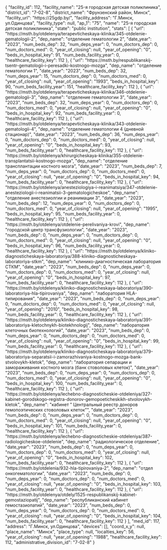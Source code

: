 {
    "facility_id": 112,
    "facility_name": "25-я городская детская поликлиника",
    "district_id": "7-02-8",
    "district_name": "Фрунзенский район, Минск",
    "facility_url": "https:\/\/25gdp.by\/",
    "facility_address": "Г.Минск, ул.Одинцова",
    "facility_type": null,
    "ap_1": "75",
    "name": "25-я городская детская поликлиника",
    "state": "public institution",
    "stats": [
        {
            "url": "https:\/\/msth.by\/otdelenya\/terapevticheskaya-klinika\/345-otdelenie-gematologii-2",
            "dep_name": "отделение гематологии 2",
            "date_year": "2023",
            "num_beds_dep": 32,
            "num_deps_year": 0,
            "num_doctors_dep": 0,
            "num_doctors_med": 0,
            "year_of_closing": null,
            "year_of_opening": "0",
            "beds_in_hospital_key": 91,
            "num_beds_facility_year": 0,
            "healthcare_facility_key": 112
        },
        {
            "url": "https:\/\/msth.by\/respublikanskij-tsentr-gematologii-i-peresadki-kostnogo-mozga",
            "dep_name": "отделение гематологии 1",
            "date_year": "2023",
            "num_beds_dep": 32,
            "num_deps_year": 15,
            "num_doctors_dep": 0,
            "num_doctors_med": 0,
            "year_of_closing": null,
            "year_of_opening": "1993",
            "beds_in_hospital_key": 90,
            "num_beds_facility_year": 151,
            "healthcare_facility_key": 112
        },
        {
            "url": "https:\/\/msth.by\/otdelenya\/terapevticheskaya-klinika\/346-otdelenie-gematologii-3",
            "dep_name": "отделение гематологии 3",
            "date_year": "2023",
            "num_beds_dep": 32,
            "num_deps_year": 0,
            "num_doctors_dep": 0,
            "num_doctors_med": 0,
            "year_of_closing": null,
            "year_of_opening": "0",
            "beds_in_hospital_key": 92,
            "num_beds_facility_year": 0,
            "healthcare_facility_key": 112
        },
        {
            "url": "https:\/\/msth.by\/otdelenya\/terapevticheskaya-klinika\/343-otdelenie-gematologii-4",
            "dep_name": "отделение гематологии 4 (дневной стационар)",
            "date_year": "2023",
            "num_beds_dep": 36,
            "num_deps_year": 0,
            "num_doctors_dep": 0,
            "num_doctors_med": 0,
            "year_of_closing": null,
            "year_of_opening": "0",
            "beds_in_hospital_key": 93,
            "num_beds_facility_year": 0,
            "healthcare_facility_key": 112
        },
        {
            "url": "https:\/\/msth.by\/otdelenya\/khirurgicheskaya-klinika\/355-otdelenie-transplantatsii-kostnogo-mozga",
            "dep_name": "отделение трансплантации костного мозга",
            "date_year": "2023",
            "num_beds_dep": 7,
            "num_deps_year": 0,
            "num_doctors_dep": 0,
            "num_doctors_med": 0,
            "year_of_closing": null,
            "year_of_opening": "0",
            "beds_in_hospital_key": 94,
            "num_beds_facility_year": 0,
            "healthcare_facility_key": 112
        },
        {
            "url": "https:\/\/msth.by\/otdelenya\/anesteziologiya-i-reanimatsiya\/347-otdelenie-anesteziologii-i-reanimatsii-3-gematologicheskoe",
            "dep_name": "отделение анестезиолгии и реанимации 3",
            "date_year": "2023",
            "num_beds_dep": 12,
            "num_deps_year": 0,
            "num_doctors_dep": 0,
            "num_doctors_med": 0,
            "year_of_closing": null,
            "year_of_opening": "1995",
            "beds_in_hospital_key": 95,
            "num_beds_facility_year": 0,
            "healthcare_facility_key": 112
        },
        {
            "url": "https:\/\/msth.by\/otdelenya\/otdelenie-perelivaniya-krovi",
            "dep_name": "городской центр трансфузиологии",
            "date_year": "2023",
            "num_beds_dep": 0,
            "num_deps_year": 0,
            "num_doctors_dep": 0,
            "num_doctors_med": 0,
            "year_of_closing": null,
            "year_of_opening": "0",
            "beds_in_hospital_key": 96,
            "num_beds_facility_year": 0,
            "healthcare_facility_key": 112
        },
        {
            "url": "https:\/\/msth.by\/otdelenya\/kliniko-diagnosticheskaya-laboratoriya\/388-kliniko-diagnosticheskaya-laboratoriya-stkm",
            "dep_name": "клинико-диагностическая лаборатория СТКМ",
            "date_year": "2023",
            "num_beds_dep": 0,
            "num_deps_year": 0,
            "num_doctors_dep": 0,
            "num_doctors_med": 0,
            "year_of_closing": null,
            "year_of_opening": "0",
            "beds_in_hospital_key": 97,
            "num_beds_facility_year": 0,
            "healthcare_facility_key": 112
        },
        {
            "url": "https:\/\/msth.by\/otdelenya\/kliniko-diagnosticheskaya-laboratoriya\/390-laboratoriya-hla-tipirovaniya",
            "dep_name": "лаборатория HLA-типирования",
            "date_year": "2023",
            "num_beds_dep": 0,
            "num_deps_year": 0,
            "num_doctors_dep": 0,
            "num_doctors_med": 0,
            "year_of_closing": null,
            "year_of_opening": "2010",
            "beds_in_hospital_key": 98,
            "num_beds_facility_year": 0,
            "healthcare_facility_key": 112
        },
        {
            "url": "https:\/\/msth.by\/otdelenya\/kliniko-diagnosticheskaya-laboratoriya\/391-laboratoriya-kletochnykh-biotekhnologij",
            "dep_name": "лаборатория клеточных биотехнологий",
            "date_year": "2023",
            "num_beds_dep": 0,
            "num_deps_year": 0,
            "num_doctors_dep": 0,
            "num_doctors_med": 0,
            "year_of_closing": null,
            "year_of_opening": "0",
            "beds_in_hospital_key": 99,
            "num_beds_facility_year": 0,
            "healthcare_facility_key": 112
        },
        {
            "url": "https:\/\/msth.by\/otdelenya\/kliniko-diagnosticheskaya-laboratoriya\/379-laboratoriya-separatsii-i-zamorazhivaniya-kostnogo-mozga-bank-stvolovykh-kletok",
            "dep_name": "лаборатория сепарации и замораживания костного мозга (банк стоволовых клеток)",
            "date_year": "2023",
            "num_beds_dep": 0,
            "num_deps_year": 0,
            "num_doctors_dep": 0,
            "num_doctors_med": 0,
            "year_of_closing": null,
            "year_of_opening": "0",
            "beds_in_hospital_key": 100,
            "num_beds_facility_year": 0,
            "healthcare_facility_key": 112
        },
        {
            "url": "https:\/\/msth.by\/otdelenya\/lechebno-diagnosticheskie-otdeleniya\/327-kabinet-gorodskogo-registra-donorov-gemopoeticheskikh-stvolovykh-kletok",
            "dep_name": "кабинет \" Центральный реестр доноров гемопоэтических стоволовых клеток\"",
            "date_year": "2023",
            "num_beds_dep": 0,
            "num_deps_year": 0,
            "num_doctors_dep": 0,
            "num_doctors_med": 0,
            "year_of_closing": null,
            "year_of_opening": "0",
            "beds_in_hospital_key": 101,
            "num_beds_facility_year": 0,
            "healthcare_facility_key": 112
        },
        {
            "url": "https:\/\/msth.by\/otdelenya\/lechebno-diagnosticheskie-otdeleniya\/387-radiologicheskoe-otdelenie",
            "dep_name": "радиологическое отделение",
            "date_year": "2023",
            "num_beds_dep": 0,
            "num_deps_year": 0,
            "num_doctors_dep": 0,
            "num_doctors_med": 0,
            "year_of_closing": null,
            "year_of_opening": "0",
            "beds_in_hospital_key": 102,
            "num_beds_facility_year": 0,
            "healthcare_facility_key": 112
        },
        {
            "url": "https:\/\/msth.by\/otdelenia\/932-hla-tipirovaniya-2",
            "dep_name": "отдел онкогематологии",
            "date_year": "2023",
            "num_beds_dep": 0,
            "num_deps_year": 0,
            "num_doctors_dep": 0,
            "num_doctors_med": 0,
            "year_of_closing": null,
            "year_of_opening": "0",
            "beds_in_hospital_key": 103,
            "num_beds_facility_year": 0,
            "healthcare_facility_key": 112
        },
        {
            "url": "https:\/\/msth.by\/otdelenya\/otdely\/1525-respublikanskij-kabinet-gemostaziopatij",
            "dep_name": "республиканский кабинет гемостазиопатий",
            "date_year": "2023",
            "num_beds_dep": 0,
            "num_deps_year": 0,
            "num_doctors_dep": 0,
            "num_doctors_med": 0,
            "year_of_closing": null,
            "year_of_opening": "0",
            "beds_in_hospital_key": 104,
            "num_beds_facility_year": 0,
            "healthcare_facility_key": 112
        }
    ],
    "med_id": 117,
    "address": "Г.Минск, ул.Одинцова",
    "devices": [],
    "coord_x_y": null,
    "place_name": "Минск",
    "place_type": null,
    "localties_key": 56,
    "year_of_closing": null,
    "year_of_opening": "1988",
    "healthcare_facility_key": 112,
    "administrative_division_id": "7-02-8"
}
